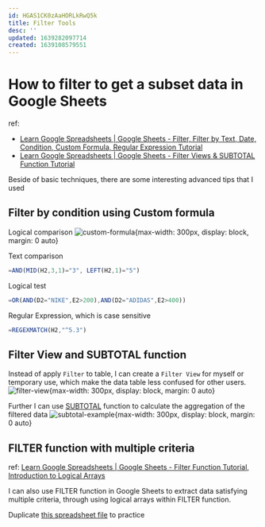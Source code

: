 ```yaml
---
id: HGAS1CK0zAaHORLkRwQ5k
title: Filter Tools
desc: ''
updated: 1639282097714
created: 1639108579551
---
```

# How to filter to get a subset data in Google Sheets

ref: 
- [Learn Google Spreadsheets | Google Sheets - Filter, Filter by Text, Date, Condition, Custom Formula, Regular Expression Tutorial](https://www.youtube.com/watch?v=e7gLjNp9Qo0)
- [Learn Google Spreadsheets | Google Sheets - Filter Views & SUBTOTAL Function Tutorial](https://www.youtube.com/watch?v=49kkP04Whn8)

Beside of basic techniques, there are some interesting advanced tips that I used

## Filter by condition using Custom formula  
Logical comparison
![custom-formula](https://i.imgur.com/YY3puM5.jpg){max-width: 300px, display: block, margin: 0 auto}

Text comparison
```javascript
=AND(MID(H2,3,1)="3", LEFT(H2,1)="5")
```

Logical test
```javascript
=OR(AND(D2="NIKE",E2>200),AND(D2="ADIDAS",E2>400))
```

Regular Expression, which is case sensitive
```javascript
=REGEXMATCH(H2,"^5.3")
```

## Filter View and SUBTOTAL function
Instead of apply `Filter` to table, I can create a `Filter View` for myself or temporary use, which make the data table less confused for other users.
![filter-view](https://i.imgur.com/q2U3h7m.jpg){max-width: 300px, display: block, margin: 0 auto}

Further I can use [SUBTOTAL](https://support.google.com/docs/answer/3093649?hl=en) function to calculate the aggregation of the filtered data
![subtotal-example](https://i.imgur.com/80hrsbn.jpg){max-width: 300px, display: block, margin: 0 auto}

## FILTER function with multiple criteria
ref: [Learn Google Spreadsheets | Google Sheets - Filter Function Tutorial, Introduction to Logical Arrays](https://www.youtube.com/watch?v=JQSlbQeEz1k)

I can also use FILTER function in Google Sheets to extract data satisfying multiple criteria, through using logical arrays within FILTER function.

Duplicate [this spreadsheet file](https://docs.google.com/spreadsheets/d/1w3nrBtRaGtHfyh6blAt0X0OIAMC8n4MOwFrOdIgdyZE/) to practice